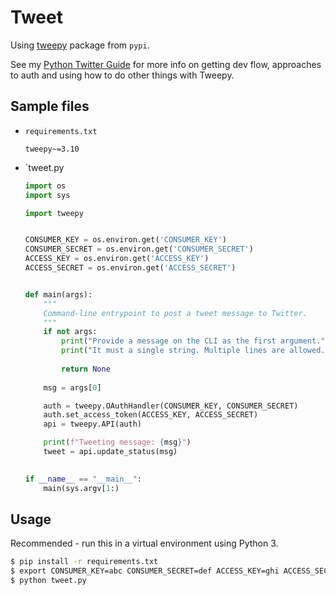 # Tweet

Using [tweepy](https://pypi.org/project/tweepy/) package from `pypi`.

See my [Python Twitter Guide](https://michaelcurrin.github.io/python-twitter-guide/) for more info on getting dev flow, approaches to auth and using how to do other things with Tweepy.


## Sample files

- `requirements.txt`
    ```
    tweepy~=3.10
    ```
- `tweet.py
    ```python
    import os
    import sys
    
    import tweepy
    
    
    CONSUMER_KEY = os.environ.get('CONSUMER_KEY')
    CONSUMER_SECRET = os.environ.get('CONSUMER_SECRET')
    ACCESS_KEY = os.environ.get('ACCESS_KEY')
    ACCESS_SECRET = os.environ.get('ACCESS_SECRET')


    def main(args):
        """
        Command-line entrypoint to post a tweet message to Twitter.
        """
        if not args:
            print("Provide a message on the CLI as the first argument.")
            print("It must a single string. Multiple lines are allowed.")
            
            return None
        
        msg = args[0]

        auth = tweepy.OAuthHandler(CONSUMER_KEY, CONSUMER_SECRET)
        auth.set_access_token(ACCESS_KEY, ACCESS_SECRET)
        api = tweepy.API(auth)

        print(f"Tweeting message: {msg}")
        tweet = api.update_status(msg)
        
    
    if __name__ == "__main__":
        main(sys.argv[1:)
    ```


## Usage

Recommended - run this in a virtual environment using Python 3.

```sh
$ pip install -r requirements.txt
$ export CONSUMER_KEY=abc CONSUMER_SECRET=def ACCESS_KEY=ghi ACCESS_SECRET=jkl
$ python tweet.py
```

